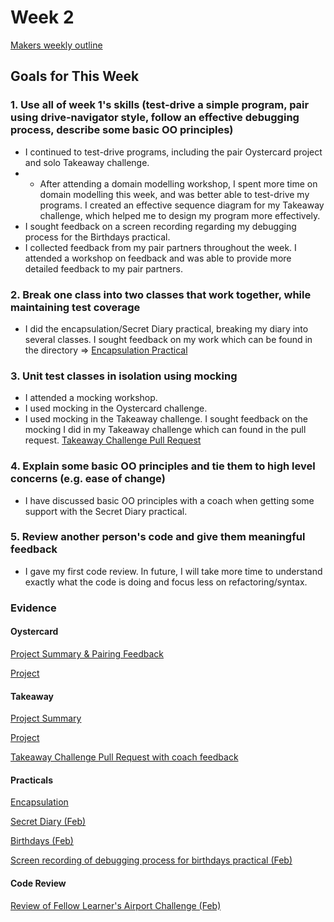 # Week 2
[Makers weekly outline](https://github.com/makersacademy/course/blob/master/week_outlines.md/)

## Goals for This Week

### 1. Use all of week 1's skills (test-drive a simple program, pair using drive-navigator style, follow an effective debugging process, describe some basic OO principles)

- I continued to test-drive programs, including the pair Oystercard project and solo Takeaway challenge. 
- - After attending a domain modelling workshop, I spent more time on domain modelling this week, and was better able to test-drive my programs.  I created an effective sequence diagram for my Takeaway challenge, which helped me to design my program more effectively.
- I sought feedback on a screen recording regarding my debugging process for the Birthdays practical. 
- I collected feedback from my pair partners throughout the week. I attended a workshop on feedback and was able to provide more detailed feedback to my pair partners.

### 2. Break one class into two classes that work together, while maintaining test coverage
- I did the encapsulation/Secret Diary practical, breaking my diary into several classes. I sought feedback on my work which can be found in the directory => [Encapsulation Practical](https://github.com/hannahdesmond/practicals/tree/main/encapsulation)

### 3. Unit test classes in isolation using mocking
- I attended a mocking workshop.
- I used mocking in the Oystercard challenge.
- I used mocking in the Takeaway challenge. I sought feedback on the mocking I did in my Takeaway challenge which can found in the pull request. [Takeaway Challenge Pull Request](https://github.com/makersacademy/takeaway-challenge/pull/2124)

### 4. Explain some basic OO principles and tie them to high level concerns (e.g. ease of change)
- I have discussed basic OO principles with a coach when getting some support with the Secret Diary practical. 

### 5. Review another person's code and give them meaningful feedback
- I gave my first code review. In future, I will take more time to understand exactly what the code is doing and focus less on refactoring/syntax.

### Evidence 

#### Oystercard
[Project Summary & Pairing Feedback](projects/oystercard.md)

[Project](https://github.com/hannahdesmond/oyster-card) 

#### Takeaway
[Project Summary](projects/takeaway-challenge.md) 

[Project](https://github.com/hannahdesmond/takeaway-challenge) 

[Takeaway Challenge Pull Request with coach feedback](https://github.com/makersacademy/takeaway-challenge/pull/2124)

#### Practicals

[Encapsulation](https://github.com/hannahdesmond/practicals/tree/main/encapsulation)

[Secret Diary (Feb)](https://github.com/hannahdesmond/secret-diary)

[Birthdays (Feb)](https://github.com/hannahdesmond/birthdays-1) 

[Screen recording of debugging process for birthdays practical (Feb)](https://drive.google.com/file/d/13X33UkyLERy1nOr7IxzHROlbzm-wpuuj/view)

#### Code Review

[Review of Fellow Learner's Airport Challenge (Feb)](https://github.com/makersacademy/airport_challenge/pull/2031)
